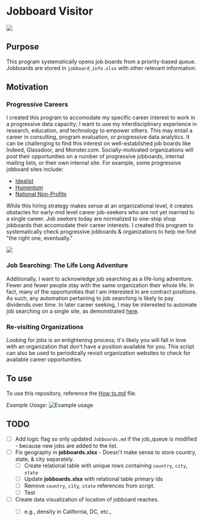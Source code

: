 # Jobboard Visitor
![](https://toonclips.com/600/cartoon-boy-knocking-on-a-door-by-toonaday-6729.jpg)

## Purpose
This program systematically opens job boards from a priority-based queue. Jobboards are stored in `jobboard_info.xlsx` with other relevant information.


## Motivation

### Progressive Careers
I created this program to accomodate my specific career interest to work in a progressive data capacity; I want to use my interdisciplinary experience in research, education, and technology to empower others. This may entail a career in consulting, program evaluation, or progressive data analytics. It can be challenging to find this interest on well-established job boards like Indeed, Glassdoor, and Monster.com. Socially-motivated organizations will post their opportunities on a number of progressive jobboards, internal mailing lists, or their own internal site. For example, some progressive jobboard sites include:
- [Idealist](https://www.idealist.org/)
- [Humentum](https://jobs.humentum.org/)
- [National Non-Profits](https://nationalnonprofits.org/)

While this hiring strategy makes sense at an organizational level, it creates obstacles for early-mid level career job-seekers who are not yet married to a single career. Job seekers today are normalized to one-stop shop jobboards that accomodate their career interests. I created this program to systematically check progressive jobboards & organizations to help me find "the right one, eventually."

![](https://i.imgur.com/JH9jQki.jpg)


### Job Searching: The Life Long Adventure

Additionally, I want to acknowledge job searching as a life-long adventure. Fewer and fewer people stay with the same organization their whole life. In fact, many of the opportunities that I am interested in are contract positions. <!-- This is especialy true in technological roles, where it's often encouraged for people to switch jobs every 3-4 years to seek new skills, different responsibilities, and better compensation.  -->As such, any automation pertaining to job searching is likely to pay dividends over time. In later career seeking, I may be interested to automate job searching on a single site, as demonstrated [here](https://realpython.com/beautiful-soup-web-scraper-python/).


### Re-visiting Organizations

Looking for jobs is an enlightening process; it's likely you will fall in love with an organization that don't have a position available for you. This script can also be used to periodically revisit organization websites to check for available career opportunities.


## To use
To use this repository, reference the [How to.md](https://github.com/jaimiles23/jobboard_visitor/blob/main/job_files/How%20to.md) file.

_Example Usage_:
![Example usage](https://i.imgur.com/3SkMJkz.jpg)

## TODO
- [ ] Add logic flag so only updated `Jobboards.md` if the job_queue is modified - because new jobs are added to the list.
- [ ] Fix geography in **jobboards.xlsx** - Doesn't make sense to store country, state, & city separately.
  - [ ] Create relational table with unique rows containing `country`, `city`, `state`
  - [ ] Update **jobboards.xlsx** with relational table primary ids
  - [ ] Remove `country`, `city`, `state` references from script.
  - [ ] Test
- [ ] Create data visualization of location of jobboard reaches.
  - [ ] e.g., density in California, DC, etc.,

